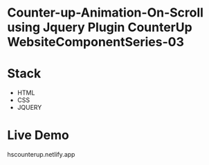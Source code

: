 # Counter-up-Animation-On-Scroll  using Jquery Plugin CounterUp WebsiteComponentSeries-03 
<h1>Stack</h1>
<ul>
<li>HTML</li>
<li>CSS</li>
<li>JQUERY</li>
</ul>
<h1>Live Demo</h1>
hscounterup.netlify.app
